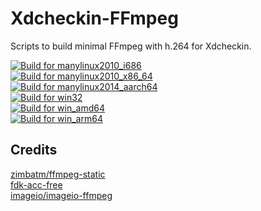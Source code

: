 # Xdcheckin-FFmpeg
Scripts to build minimal FFmpeg with h.264 for Xdcheckin.

[![Build for manylinux2010_i686](https://github.com/Pairman/Xdcheckin-FFmpeg/actions/workflows/build-manylinux2010_i686.yml/badge.svg)](https://github.com/Pairman/Xdcheckin-FFmpeg/actions/workflows/build-manylinux2010_i686.yml) <br>
[![Build for manylinux2010_x86_64](https://github.com/Pairman/Xdcheckin-FFmpeg/actions/workflows/build-manylinux2010_x86_64.yml/badge.svg)](https://github.com/Pairman/Xdcheckin-FFmpeg/actions/workflows/build-manylinux2010_x86_64.yml) <br>
[![Build for manylinux2014_aarch64](https://github.com/Pairman/Xdcheckin-FFmpeg/actions/workflows/build-manylinux2014_aarch64.yml/badge.svg)](https://github.com/Pairman/Xdcheckin-FFmpeg/actions/workflows/build-manylinux2014_aarch64.yml) <br>
[![Build for win32](https://github.com/Pairman/Xdcheckin-FFmpeg/actions/workflows/build-win32.yml/badge.svg)](https://github.com/Pairman/Xdcheckin-FFmpeg/actions/workflows/build-win32.yml) <br>
[![Build for win_amd64](https://github.com/Pairman/Xdcheckin-FFmpeg/actions/workflows/build-win_amd64.yml/badge.svg)](https://github.com/Pairman/Xdcheckin-FFmpeg/actions/workflows/build-win_amd64.yml) <br>
[![Build for win_arm64](https://github.com/Pairman/Xdcheckin-FFmpeg/actions/workflows/build-win_arm64.yml/badge.svg)](https://github.com/Pairman/Xdcheckin-FFmpeg/actions/workflows/build-win_arm64.yml)

## Credits
[zimbatm/ffmpeg-static](https://github.com/zimbatm/ffmpeg-static) <br>
[fdk-acc-free](https://cgit.freedesktop.org/~wtay/fdk-aac/log/?h=fedora) <br>
[imageio/imageio-ffmpeg](https://github.com/imageio/imageio-ffmpeg)
